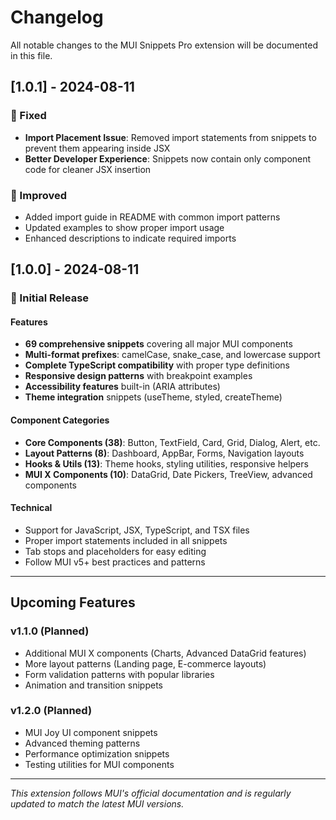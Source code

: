 # Changelog

All notable changes to the MUI Snippets Pro extension will be documented in this file.

## [1.0.1] - 2024-08-11

### 🔧 Fixed
- **Import Placement Issue**: Removed import statements from snippets to prevent them appearing inside JSX
- **Better Developer Experience**: Snippets now contain only component code for cleaner JSX insertion

### 📝 Improved
- Added import guide in README with common import patterns
- Updated examples to show proper import usage
- Enhanced descriptions to indicate required imports

## [1.0.0] - 2024-08-11

### 🎉 Initial Release

#### Features
- **69 comprehensive snippets** covering all major MUI components
- **Multi-format prefixes**: camelCase, snake_case, and lowercase support
- **Complete TypeScript compatibility** with proper type definitions
- **Responsive design patterns** with breakpoint examples
- **Accessibility features** built-in (ARIA attributes)
- **Theme integration** snippets (useTheme, styled, createTheme)

#### Component Categories
- **Core Components (38)**: Button, TextField, Card, Grid, Dialog, Alert, etc.
- **Layout Patterns (8)**: Dashboard, AppBar, Forms, Navigation layouts
- **Hooks & Utils (13)**: Theme hooks, styling utilities, responsive helpers  
- **MUI X Components (10)**: DataGrid, Date Pickers, TreeView, advanced components

#### Technical
- Support for JavaScript, JSX, TypeScript, and TSX files
- Proper import statements included in all snippets
- Tab stops and placeholders for easy editing
- Follow MUI v5+ best practices and patterns

---

## Upcoming Features

### v1.1.0 (Planned)
- Additional MUI X components (Charts, Advanced DataGrid features)
- More layout patterns (Landing page, E-commerce layouts)
- Form validation patterns with popular libraries
- Animation and transition snippets

### v1.2.0 (Planned)  
- MUI Joy UI component snippets
- Advanced theming patterns
- Performance optimization snippets
- Testing utilities for MUI components

---

*This extension follows MUI's official documentation and is regularly updated to match the latest MUI versions.*
